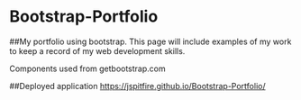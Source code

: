 # Bootstrap-Portfolio
##My portfolio using bootstrap. This page will include examples of my work to keep a record of my web development skills. 

Components used from getbootstrap.com

##Deployed application
https://jspitfire.github.io/Bootstrap-Portfolio/
